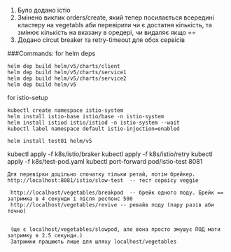 1. Було додано істіо
2. Змінено виклик orders/create, який тепер посилається всередині кластеру на vegetabls аби перевірити 
чи є достатня кількість, та змінює кількість на вказану в оредері, чи видаляє якщо ==
3. Додано circut breaker та retry-timeout для обох сервісів


###Commands: 
for helm deps
```
helm dep build helm/v5/charts/client
helm dep build helm/v5/charts/service1
helm dep build helm/v5/charts/service2
helm dep build helm/v5

```
for istio-setup
```
kubectl create namespace istio-system
helm install istio-base istio/base -n istio-system
helm install istiod istio/istiod -n istio-system --wait
kubectl label namespace default istio-injection=enabled
```

```
helm install test01 helm/v5
```

kubectl apply -f k8s/istio/braker
kubectl apply -f k8s/istio/retry 
kubectl apply -f k8s/test-pod.yaml
kubectl port-forward pod/istio-test 8081
```
Для перевірки доцільно спочатку тільки ретай, потім брейкер.
http://localhost:8081/istio/slow-test  -- тест сервісу veggie

 http://localhost/vegetables/breakpod  -- брейк одного поду. Брейк == затримка в 4 секунди і після респонс 500
 http://localhost/vegetables/revive -- ревайв поду (пару разів аби точно)


 (ще є localhost/vegetables/slowpod, але вона просто змушує ПОД мати затримку в 2.5 секунди.)
 Затримки працюють лише для шляху localhost/vegetables





